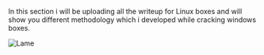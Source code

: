 In this section i will be uploading all the writeup for Linux boxes and will show you different methodology which i developed while cracking windows boxes.

![Lame](https://user-images.githubusercontent.com/55708909/91424966-24d6d500-e878-11ea-8989-bca46c0cc916.png)


